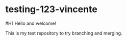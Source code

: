 # testing-123-vincente

#H1 Hello and welcome!

This is my test repository to try branching and merging. 
